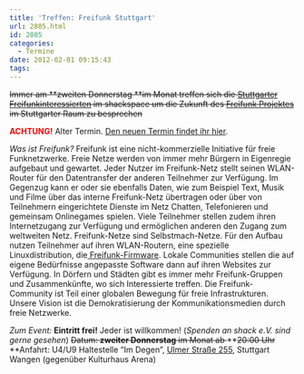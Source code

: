```yaml
---
title: 'Treffen: Freifunk Stuttgart'
url: 2805.html
id: 2805
categories:
  - Termine
date: 2012-02-01 09:15:43
tags:
---
```


<del>Immer am **zweiten Donnerstag **im Monat treffen sich die [Stuttgarter Freifunkinteressierten](http://wiki.freifunk.net/Stuttgart) im shackspace um die Zukunft des [Freifunk Projektes](http://start.freifunk.net/) im Stuttgarter Raum zu besprechen</del>

<span style="color: #ff0000;">**ACHTUNG!**</span> Alter Termin. [Den neuen Termin findet ihr hier](https://blog.shackspace.de/?p=4764).

_Was ist Freifunk?_
Freifunk ist eine nicht-kommerzielle Initiative für freie Funknetzwerke. Freie Netze werden von immer mehr Bürgern in Eigenregie aufgebaut und gewartet. Jeder Nutzer im Freifunk-Netz stellt seinen WLAN-Router für den Datentransfer der anderen Teilnehmer zur Verfügung. Im Gegenzug kann er oder sie ebenfalls Daten, wie zum Beispiel Text, Musik und Filme über das interne Freifunk-Netz übertragen oder über von Teilnehmern eingerichtete Dienste im Netz Chatten, Telefonieren und gemeinsam Onlinegames spielen. Viele Teilnehmer stellen zudem ihren Internetzugang zur Verfügung und ermöglichen anderen den Zugang zum weltweiten Netz. Freifunk-Netze sind Selbstmach-Netze. Für den Aufbau nutzen Teilnehmer auf ihren WLAN-Routern, eine spezielle Linuxdistribution, die[ Freifunk-Firmware](http://firmware.freifunk.net/). Lokale Communities stellen die auf eigene Bedürfnisse angepasste Software dann auf ihren Websites zur Verfügung. In Dörfern und Städten gibt es immer mehr Freifunk-Gruppen und Zusammenkünfte, wo sich Interessierte treffen. Die Freifunk-Community ist Teil einer globalen Bewegung für freie Infrastrukturen. Unsere Vision ist die Demokratisierung der Kommunikationsmedien durch freie Netzwerke.

_Zum Event:_
**Eintritt frei!** Jeder ist willkommen! (_Spenden an shack e.V. sind gerne gesehen_)
<del>Datum: **zweiter Donnerstag** im Monat ab </del>**<del>20:00 Uhr</del>
**Anfahrt: U4/U9 Haltestelle “Im Degen”, [Ulmer Straße 255](../?page_id=713), Stuttgart Wangen (gegenüber Kulturhaus Arena)